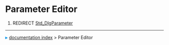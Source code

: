 # Parameter Editor
1.  REDIRECT [Std\_DlgParameter](Std_DlgParameter.md)



---
![](images/Right_arrow.png) [documentation index](../README.md) > Parameter Editor
